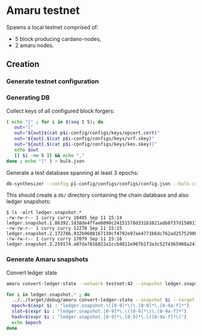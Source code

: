# Amaru testnet

Spawns a local testnet comprised of:

* 5 block producing cardano-nodes,
* 2 amaru nodes.

## Creation

### Generate testnet configuration

### Generating DB

Collect keys of all configured block forgers:

```bash
( echo "[" ; for i in $(seq 1 5); do
   out="["
   out="${out}$(cat p$i-config/configs/keys/opcert.cert)"
   out="${out},$(cat p$i-config/configs/keys/vrf.skey)"
   out="${out},$(cat p$i-config/configs/keys/kes.skey)]"
   echo $out
   [[ $i -ne 5 ]] && echo ","
done ; echo "]" ) > bulk.json
```

Generate a test database spanning at least 3 epochs:

```bash
db-synthesizer --config p1-config/configs/configs/config.json --bulk-credentials-file bulk.json -s "$(( 86400 * 3 + 1 ))" --db db
```

This should create a `db/` directory containing the chain database and also ledger snapshots:

```
$ ls -alrt ledger.snapshot.*
-rw-rw-r-- 1 curry curry 10485 Sep 11 15:14 ledger.snapshot.1.86392.1d38de4ffae6090c24151578d331b1021adb8f37d158011616db4d47d1704968
-rw-rw-r-- 1 curry curry 12278 Sep 11 15:15 ledger.snapshot.2.172786.932b9688167139cf4792e97ae4771b6dc762ad25752908cce7b24c2917847516
-rw-rw-r-- 1 curry curry 17079 Sep 11 15:16 ledger.snapshot.3.259174.a07da7616822a1ccb4811e907b1f3a3c5274365908a241f4d5ffab2a69eb8802
```

### Generate Amaru snapshots

Convert ledger state

```bash
amaru convert-ledger-state --network testnet:42 --snapshot ledger.snapshot.1.86392.1d38de4ffae6090c24151578d331b1021adb8f37d158011616db4d47d1704968 --snapshot ledger.snapshot.2.172786.932b9688167139cf4792e97ae4771b6dc762ad25752908cce7b24c2917847516  --snapshot ledger.snapshot.3.259174.a07da7616822a1ccb4811e907b1f3a3c5274365908a241f4d5ffab2a69eb8802
```

```bash
for i in ledger.snapshot.* ; do
  ../../target/debug/amaru convert-ledger-state --snapshot $i --target-dir amaru-data/testnet/  --network testnet:42
  epoch=$(expr $i : "ledger.snapshot.\([0-9]*\)\.[0-9]*\.[0-9a-f]*")
  slot=$(expr $i : "ledger.snapshot.[0-9]*\.\([0-9]*\)\.[0-9a-f]*")
  hash=$(expr $i : "ledger.snapshot.[0-9]*\.[0-9]*\.\([0-9a-f]*\)")
  echo $epoch
done
